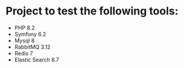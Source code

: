 # Project to test the following tools:
+ PHP 8.2
+ Symfony 6.2
+ Mysql 8
+ RabbitMQ 3.12
+ Redis 7
+ Elastic Search 8.7
